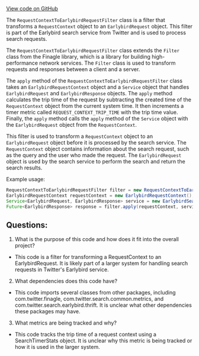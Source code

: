 [View code on GitHub](https://github.com/misbahsy/the-algorithm/src/java/com/twitter/search/earlybird_root/filters/RequestContextToEarlybirdRequestFilter.java)

The `RequestContextToEarlybirdRequestFilter` class is a filter that transforms a `RequestContext` object to an `EarlybirdRequest` object. This filter is part of the Earlybird search service from Twitter and is used to process search requests.

The `RequestContextToEarlybirdRequestFilter` class extends the `Filter` class from the Finagle library, which is a library for building high-performance network services. The `Filter` class is used to transform requests and responses between a client and a server.

The `apply` method of the `RequestContextToEarlybirdRequestFilter` class takes an `EarlybirdRequestContext` object and a `Service` object that handles `EarlybirdRequest` and `EarlybirdResponse` objects. The `apply` method calculates the trip time of the request by subtracting the created time of the `RequestContext` object from the current system time. It then increments a timer metric called `REQUEST_CONTEXT_TRIP_TIME` with the trip time value. Finally, the `apply` method calls the `apply` method of the `Service` object with the `EarlybirdRequest` object from the `RequestContext`.

This filter is used to transform a `RequestContext` object to an `EarlybirdRequest` object before it is processed by the search service. The `RequestContext` object contains information about the search request, such as the query and the user who made the request. The `EarlybirdRequest` object is used by the search service to perform the search and return the search results.

Example usage:

```java
RequestContextToEarlybirdRequestFilter filter = new RequestContextToEarlybirdRequestFilter();
EarlybirdRequestContext requestContext = new EarlybirdRequestContext();
Service<EarlybirdRequest, EarlybirdResponse> service = new EarlybirdSearchService();
Future<EarlybirdResponse> response = filter.apply(requestContext, service);
```
## Questions: 
 1. What is the purpose of this code and how does it fit into the overall project?
- This code is a filter for transforming a RequestContext to an EarlybirdRequest. It is likely part of a larger system for handling search requests in Twitter's Earlybird service.

2. What dependencies does this code have?
- This code imports several classes from other packages, including com.twitter.finagle, com.twitter.search.common.metrics, and com.twitter.search.earlybird.thrift. It is unclear what other dependencies these packages may have.

3. What metrics are being tracked and why?
- This code tracks the trip time of a request context using a SearchTimerStats object. It is unclear why this metric is being tracked or how it is used in the larger system.